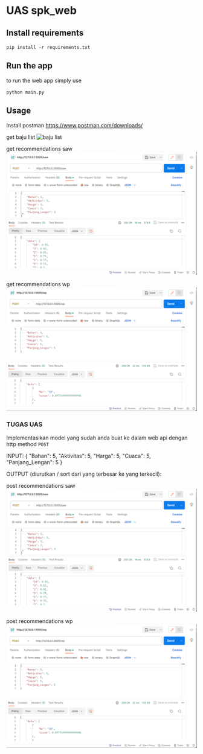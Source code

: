 # UAS spk_web

## Install requirements

    pip install -r requirements.txt

## Run the app
to run the web app simply  use

    python main.py

## Usage
Install postman 
https://www.postman.com/downloads/

get baju list
<img src='img/get_baju_.png' alt='baju list'/>

get recommendations saw
<img src='img/post_saw.png' alt='recommendations saw'/>

get recommendations wp
<img src='img/post_wp.png' alt='recommendations wp'/>

### TUGAS UAS
Implementasikan model yang sudah anda buat ke dalam web api dengan http method `POST`

INPUT:
{
    "Bahan": 5, 
    "Aktivitas": 5, 
    "Harga": 5, 
    "Cuaca": 5, 
    "Panjang_Lengan": 5
}

OUTPUT (diurutkan / sort dari yang terbesar ke yang terkecil):

post recommendations saw
<img src='img/post_saw.png' alt='recommendations saw'/>

post recommendations wp
<img src='img/post_wp.png' alt='recommendations wp'/>
